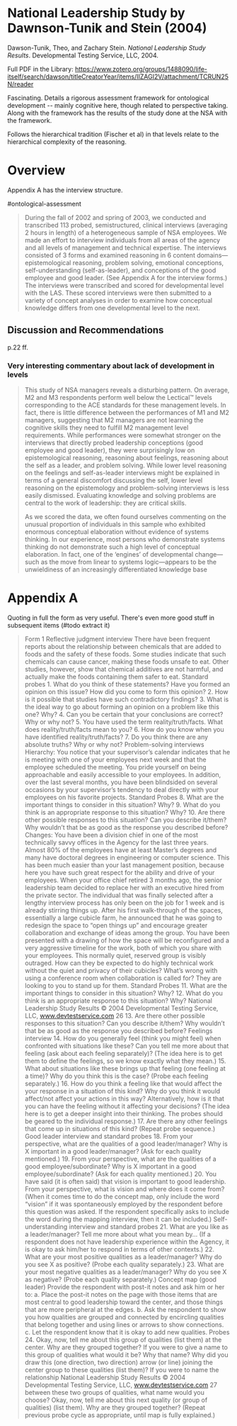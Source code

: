 # National Leadership Study by Dawnson-Tunik and Stein (2004)

Dawson-Tunik, Theo, and Zachary Stein. _National Leadership Study Results_. Developmental Testing Service, LLC, 2004.

Full PDF in the Library: https://www.zotero.org/groups/1488090/life-itself/search/dawson/titleCreatorYear/items/IIZAGI2V/attachment/TCRUN25N/reader

Fascinating. Details a rigorous assessment framework for ontological development -- mainly cognitive here, though related to perspective taking. Along with the framework has the results of the study done at the NSA with the framework.

Follows the hierarchical tradition (Fischer et al) in that levels relate to the hierarchical complexity of the reasoning.

# Overview

Appendix A has the interview structure.

#ontological-assessment

> During the fall of 2002 and spring of 2003, we conducted and transcribed 113 probed, semistructured, clinical interviews (averaging 2 hours in length) of a heterogeneous sample of NSA employees. We made an effort to interview individuals from all areas of the agency and all levels of management and technical expertise. The interviews consisted of 3 forms and examined reasoning in 6 content domains—epistemological reasoning, problem solving, emotional conceptions, self-understanding (self-as-leader), and conceptions of the good employee and good leader. (See Appendix A for the interview forms.) The interviews were transcribed and scored for developmental level with the LAS. These scored interviews were then submitted to a variety of concept analyses in order to examine how conceptual knowledge differs from one developmental level to the next.

## Discussion and Recommendations

p.22 ff.

### Very interesting commentary about lack of development in levels

> This study of NSA managers reveals a disturbing pattern. On average, M2 and M3 respondents perform well below the Lectical™ levels corresponding to the ACE standards for these management levels. In fact, there is little difference between the performances of M1 and M2 managers, suggesting that M2 managers are not learning the cognitive skills they need to fulfill M2 management level requirements. While performances were somewhat stronger on the interviews that directly probed leadership conceptions (good employee and good leader), they were surprisingly low on epistemological reasoning, reasoning about feelings, reasoning about the self as a leader, and problem solving. While lower level reasoning on the feelings and self-as-leader interviews might be explained in terms of a general discomfort discussing the self, lower level reasoning on the epistemology and problem-solving interviews is less easily dismissed. Evaluating knowledge and solving problems are central to the work of leadership: they are critical skills.
> 
> As we scored the data, we often found ourselves commenting on the unusual proportion of individuals in this sample who exhibited enormous conceptual elaboration without evidence of systems thinking. In our experience, most persons who demonstrate systems thinking do not demonstrate such a high level of conceptual elaboration. In fact, one of the ‘engines’ of developmental change—such as the move from linear to systems logic—appears to be the unwieldiness of an increasingly differentiated knowledge base


# Appendix A

Quoting in full the form as very useful. There's even more good stuff in subsequent items (#todo extract it)

> Form 1 Reflective judgment interview There have been frequent reports about the relationship between chemicals that are added to foods and the safety of these foods. Some studies indicate that such chemicals can cause cancer, making these foods unsafe to eat. Other studies, however, show that chemical additives are not harmful, and actually make the foods containing them safer to eat. Standard probes 1. What do you think of these statements? Have you formed an opinion on this issue? How did you come to form this opinion? 2. How is it possible that studies have such contradictory findings? 3. What is the ideal way to go about forming an opinion on a problem like this one? Why? 4. Can you be certain that your conclusions are correct? Why or why not? 5. You have used the term reality/truth/facts. What does reality/truth/facts mean to you? 6. How do you know when you have identified reality/truth/facts? 7. Do you think there are any absolute truths? Why or why not? Problem-solving interviews Hierarchy: You notice that your supervisor’s calendar indicates that he is meeting with one of your employees next week and that the employee scheduled the meeting. You pride yourself on being approachable and easily accessible to your employees. In addition, over the last several months, you have been blindsided on several occasions by your supervisor’s tendency to deal directly with your employees on his favorite projects. Standard Probes 8. What are the important things to consider in this situation? Why? 9. What do you think is an appropriate response to this situation? Why? 10. Are there other possible responses to this situation? Can you describe it/them? Why wouldn’t that be as good as the response you described before? Changes: You have been a division chief in one of the most technically savvy offices in the Agency for the last three years. Almost 80% of the employees have at least Master’s degrees and many have doctoral degrees in engineering or computer science. This has been much easier than your last management position, because here you have such great respect for the ability and drive of your employees. When your office chief retired 3 months ago, the senior leadership team decided to replace her with an executive hired from the private sector. The individual that was finally selected after a lengthy interview process has only been on the job for 1 week and is already stirring things up. After his first walk-through of the spaces, essentially a large cubicle farm, he announced that he was going to redesign the space to “open things up” and encourage greater collaboration and exchange of ideas among the group. You have been presented with a drawing of how the space will be reconfigured and a very aggressive timeline for the work, both of which you share with your employees. This normally quiet, reserved group is visibly outraged. How can they be expected to do highly technical work without the quiet and privacy of their cubicles? What’s wrong with using a conference room when collaboration is called for? They are looking to you to stand up for them. Standard Probes 11. What are the important things to consider in this situation? Why? 12. What do you think is an appropriate response to this situation? Why? National Leadership Study Results © 2004 Developmental Testing Service, LLC, www.devtestservice.com 26 13. Are there other possible responses to this situation? Can you describe it/them? Why wouldn’t that be as good as the response you described before? Feelings interview 14. How do you generally feel (think you might feel) when confronted with situations like these? Can you tell me more about that feeling (ask about each feeling separately)? (The idea here is to get them to define the feelings, so we know exactly what they mean.) 15. What about situations like these brings up that feeling (one feeling at a time)? Why do you think this is the case? (Probe each feeling separately.) 16. How do you think a feeling like that would affect the your response in a situation of this kind? Why do you think it would affect/not affect your actions in this way? Alternatively, how is it that you can have the feeling without it affecting your decisions? (The idea here is to get a deeper insight into their thinking. The probes should be geared to the individual response.) 17. Are there any other feelings that come up in situations of this kind? (Repeat probe sequence.) Good leader interview and standard probes 18. From your perspective, what are the qualities of a good leader/manager? Why is X important in a good leader/manager? (Ask for each quality mentioned.) 19. From your perspective, what are the qualities of a good employee/subordinate? Why is X important in a good employee/subordinate? (Ask for each quality mentioned.) 20. You have said (it is often said) that vision is important to good leadership. From your perspective, what is vision and where does it come from? (When it comes time to do the concept map, only include the word “vision” if it was spontaneously employed by the respondent before this question was asked. If the respondent specifically asks to include the word during the mapping interview, then it can be included.) Self-understanding interview and standard probes 21. What are you like as a leader/manager? Tell me more about what you mean by… (If a respondent does not have leadership experience within the Agency, it is okay to ask him/her to respond in terms of other contexts.) 22. What are your most positive qualities as a leader/manager? Why do you see X as positive? (Probe each quality separately.) 23. What are your most negative qualities as a leader/manager? Why do you see X as negative? (Probe each quality separately.) Concept map (good leader) Provide the respondent with post-it notes and ask him or her to: a. Place the post-it notes on the page with those items that are most central to good leadership toward the center, and those things that are more peripheral at the edges. b. Ask the respondent to show you how qualities are grouped and connected by encircling qualities that belong together and using lines or arrows to show connections. c. Let the respondent know that it is okay to add new qualities. Probes 24. Okay, now, tell me about this group of qualities (list them) at the center. Why are they grouped together? If you were to give a name to this group of qualities what would it be? Why that name? Why did you draw this (one direction, two direction) arrow (or line) joining the center group to these qualities (list them)? If you were to name the relationship National Leadership Study Results © 2004 Developmental Testing Service, LLC, www.devtestservice.com 27 between these two groups of qualities, what name would you choose? Okay, now, tell me about this next quality (or group of qualities) (list them). Why are they grouped together? (Repeat previous probe cycle as appropriate, until map is fully explained.)